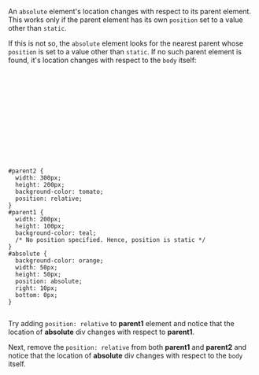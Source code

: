An `absolute` element's location changes with respect to its parent element. This works only if the parent element has its own `position` set to a value other than `static`.

If this is not so, the `absolute` element looks for the nearest parent whose `position` is set to a value other than `static`. If no such parent element is found, it's location changes with respect to the `body` itself:

<codeblock language="css" type="lesson">
<code>
<panel language="html">
<div id="parent2">
  <div id="parent1">
    <div id="absolute">
    </div>
  </div>
</div>
</panel>
<panel language="css">
#parent2 {
  width: 300px;
  height: 200px;
  background-color: tomato;
  position: relative;
}
#parent1 {
  width: 200px;
  height: 100px;
  background-color: teal;
  /* No position specified. Hence, position is static */
}
#absolute {
  background-color: orange;
  width: 50px;
  height: 50px;
  position: absolute;
  right: 10px;
  bottom: 0px;
}
</panel>
</code>
</codeblock>

Try adding `position: relative` to **parent1** element and notice that the location of **absolute** div changes with respect to **parent1**.

Next, remove the `position: relative` from both **parent1** and **parent2** and notice that the location of **absolute** div changes with respect to the `body` itself.
